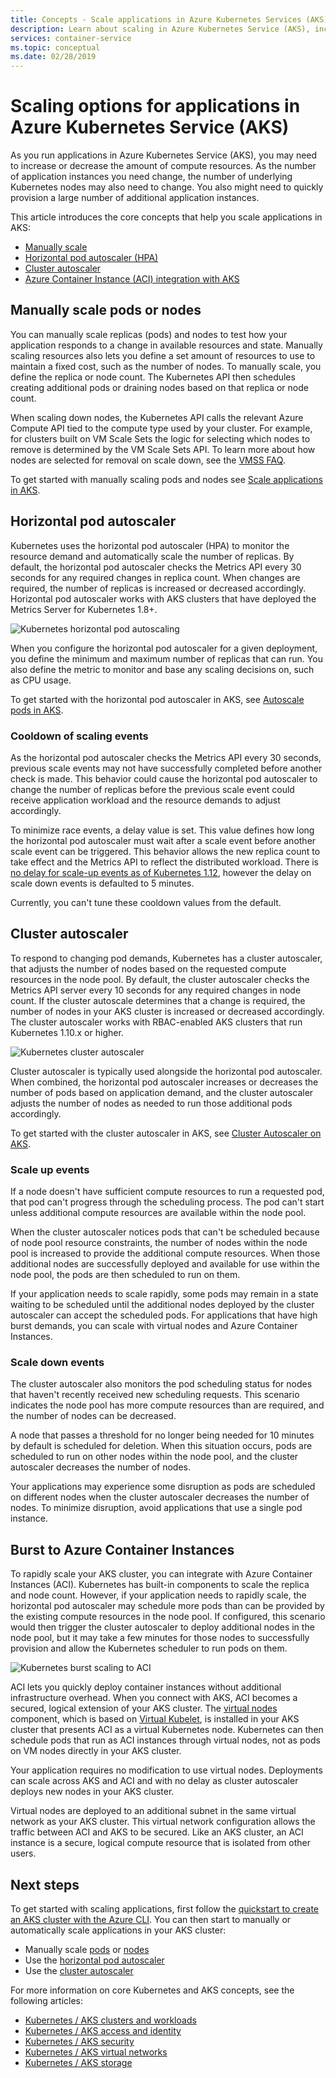 ```yaml
---
title: Concepts - Scale applications in Azure Kubernetes Services (AKS)
description: Learn about scaling in Azure Kubernetes Service (AKS), including horizontal pod autoscaler, cluster autoscaler, and the Azure Container Instances connector.
services: container-service
ms.topic: conceptual
ms.date: 02/28/2019
---
```


# Scaling options for applications in Azure Kubernetes Service (AKS)

As you run applications in Azure Kubernetes Service (AKS), you may need to increase or decrease the amount of compute resources. As the number of application instances you need change, the number of underlying Kubernetes nodes may also need to change. You also might need to quickly provision a large number of additional application instances.

This article introduces the core concepts that help you scale applications in AKS:

- [Manually scale](#manually-scale-pods-or-nodes)
- [Horizontal pod autoscaler (HPA)](#horizontal-pod-autoscaler)
- [Cluster autoscaler](#cluster-autoscaler)
- [Azure Container Instance (ACI) integration with AKS](#burst-to-azure-container-instances)

## Manually scale pods or nodes

You can manually scale replicas (pods) and nodes to test how your application responds to a change in available resources and state. Manually scaling resources also lets you define a set amount of resources to use to maintain a fixed cost, such as the number of nodes. To manually scale, you define the replica or node count. The Kubernetes API then schedules creating additional pods or draining nodes based on that replica or node count.

When scaling down nodes, the Kubernetes API calls the relevant Azure Compute API tied to the compute type used by your cluster. For example, for clusters built on VM Scale Sets the logic for selecting which nodes to remove is determined by the VM Scale Sets API. To learn more about how nodes are selected for removal on scale down, see the [VMSS FAQ](https://docs.microsoft.com/azure/virtual-machine-scale-sets/virtual-machine-scale-sets-faq#if-i-reduce-my-scale-set-capacity-from-20-to-15-which-vms-are-removed).

To get started with manually scaling pods and nodes see [Scale applications in AKS][aks-scale].

## Horizontal pod autoscaler

Kubernetes uses the horizontal pod autoscaler (HPA) to monitor the resource demand and automatically scale the number of replicas. By default, the horizontal pod autoscaler checks the Metrics API every 30 seconds for any required changes in replica count. When changes are required, the number of replicas is increased or decreased accordingly. Horizontal pod autoscaler works with AKS clusters that have deployed the Metrics Server for Kubernetes 1.8+.

![Kubernetes horizontal pod autoscaling](media/concepts-scale/horizontal-pod-autoscaling.png)

When you configure the horizontal pod autoscaler for a given deployment, you define the minimum and maximum number of replicas that can run. You also define the metric to monitor and base any scaling decisions on, such as CPU usage.

To get started with the horizontal pod autoscaler in AKS, see [Autoscale pods in AKS][aks-hpa].

### Cooldown of scaling events

As the horizontal pod autoscaler checks the Metrics API every 30 seconds, previous scale events may not have successfully completed before another check is made. This behavior could cause the horizontal pod autoscaler to change the number of replicas before the previous scale event could receive application workload and the resource demands to adjust accordingly.

To minimize race events, a delay value is set. This value defines how long the horizontal pod autoscaler must wait after a scale event before another scale event can be triggered. This behavior allows the new replica count to take effect and the Metrics API to reflect the distributed workload. There is [no delay for scale-up events as of Kubernetes 1.12](https://kubernetes.io/docs/tasks/run-application/horizontal-pod-autoscale/#support-for-cooldown-delay), however the delay on scale down events is defaulted to 5 minutes.

Currently, you can't tune these cooldown values from the default.

## Cluster autoscaler

To respond to changing pod demands, Kubernetes has a cluster autoscaler, that adjusts the number of nodes based on the requested compute resources in the node pool. By default, the cluster autoscaler checks the Metrics API server every 10 seconds for any required changes in node count. If the cluster autoscale determines that a change is required, the number of nodes in your AKS cluster is increased or decreased accordingly. The cluster autoscaler works with RBAC-enabled AKS clusters that run Kubernetes 1.10.x or higher.

![Kubernetes cluster autoscaler](media/concepts-scale/cluster-autoscaler.png)

Cluster autoscaler is typically used alongside the horizontal pod autoscaler. When combined, the horizontal pod autoscaler increases or decreases the number of pods based on application demand, and the cluster autoscaler adjusts the number of nodes as needed to run those additional pods accordingly.

To get started with the cluster autoscaler in AKS, see [Cluster Autoscaler on AKS][aks-cluster-autoscaler].

### Scale up events

If a node doesn't have sufficient compute resources to run a requested pod, that pod can't progress through the scheduling process. The pod can't start unless additional compute resources are available within the node pool.

When the cluster autoscaler notices pods that can't be scheduled because of node pool resource constraints, the number of nodes within the node pool is increased to provide the additional compute resources. When those additional nodes are successfully deployed and available for use within the node pool, the pods are then scheduled to run on them.

If your application needs to scale rapidly, some pods may remain in a state waiting to be scheduled until the additional nodes deployed by the cluster autoscaler can accept the scheduled pods. For applications that have high burst demands, you can scale with virtual nodes and Azure Container Instances.

### Scale down events

The cluster autoscaler also monitors the pod scheduling status for nodes that haven't recently received new scheduling requests. This scenario indicates the node pool has more compute resources than are required, and the number of nodes can be decreased.

A node that passes a threshold for no longer being needed for 10 minutes by default is scheduled for deletion. When this situation occurs, pods are scheduled to run on other nodes within the node pool, and the cluster autoscaler decreases the number of nodes.

Your applications may experience some disruption as pods are scheduled on different nodes when the cluster autoscaler decreases the number of nodes. To minimize disruption, avoid applications that use a single pod instance.

## Burst to Azure Container Instances

To rapidly scale your AKS cluster, you can integrate with Azure Container Instances (ACI). Kubernetes has built-in components to scale the replica and node count. However, if your application needs to rapidly scale, the horizontal pod autoscaler may schedule more pods than can be provided by the existing compute resources in the node pool. If configured, this scenario would then trigger the cluster autoscaler to deploy additional nodes in the node pool, but it may take a few minutes for those nodes to successfully provision and allow the Kubernetes scheduler to run pods on them.

![Kubernetes burst scaling to ACI](media/concepts-scale/burst-scaling.png)

ACI lets you quickly deploy container instances without additional infrastructure overhead. When you connect with AKS, ACI becomes a secured, logical extension of your AKS cluster. The [virtual nodes][virtual-nodes-cli] component, which is based on [Virtual Kubelet][virtual-kubelet], is installed in your AKS cluster that presents ACI as a virtual Kubernetes node. Kubernetes can then schedule pods that run as ACI instances through virtual nodes, not as pods on VM nodes directly in your AKS cluster.

Your application requires no modification to use virtual nodes. Deployments can scale across AKS and ACI and with no delay as cluster autoscaler deploys new nodes in your AKS cluster.

Virtual nodes are deployed to an additional subnet in the same virtual network as your AKS cluster. This virtual network configuration allows the traffic between ACI and AKS to be secured. Like an AKS cluster, an ACI instance is a secure, logical compute resource that is isolated from other users.

## Next steps

To get started with scaling applications, first follow the [quickstart to create an AKS cluster with the Azure CLI][aks-quickstart]. You can then start to manually or automatically scale applications in your AKS cluster:

- Manually scale [pods][aks-manually-scale-pods] or [nodes][aks-manually-scale-nodes]
- Use the [horizontal pod autoscaler][aks-hpa]
- Use the [cluster autoscaler][aks-cluster-autoscaler]

For more information on core Kubernetes and AKS concepts, see the following articles:

- [Kubernetes / AKS clusters and workloads][aks-concepts-clusters-workloads]
- [Kubernetes / AKS access and identity][aks-concepts-identity]
- [Kubernetes / AKS security][aks-concepts-security]
- [Kubernetes / AKS virtual networks][aks-concepts-network]
- [Kubernetes / AKS storage][aks-concepts-storage]

<!-- LINKS - external -->
[virtual-kubelet]: https://virtual-kubelet.io/

<!-- LINKS - internal -->
[aks-quickstart]: kubernetes-walkthrough.md
[aks-hpa]: tutorial-kubernetes-scale.md#autoscale-pods
[aks-scale]: tutorial-kubernetes-scale.md
[aks-manually-scale-pods]: tutorial-kubernetes-scale.md#manually-scale-pods
[aks-manually-scale-nodes]: tutorial-kubernetes-scale.md#manually-scale-aks-nodes
[aks-cluster-autoscaler]: autoscaler.md
[aks-concepts-clusters-workloads]: concepts-clusters-workloads.md
[aks-concepts-security]: concepts-security.md
[aks-concepts-storage]: concepts-storage.md
[aks-concepts-identity]: concepts-identity.md
[aks-concepts-network]: concepts-network.md
[virtual-nodes-cli]: virtual-nodes-cli.md
